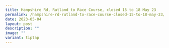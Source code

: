 ```yaml
---
title: Hampshire Rd, Rutland to Race Course, closed 15 to 18 May 23
permalink: /hampshire-rd-rutland-to-race-course-closed-15-to-18-may-23/
date: 2023-05-04
layout: post
description: ""
image: ""
variant: tiptap
---
```

